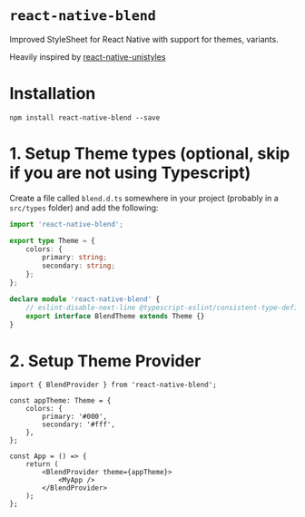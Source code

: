 # `react-native-blend`

Improved StyleSheet for React Native with support for themes, variants.

Heavily inspired by [react-native-unistyles](https://github.com/jpudysz/react-native-unistyles)

# Installation

```
npm install react-native-blend --save
```

# 1. Setup Theme types (optional, skip if you are not using Typescript)

Create a file called `blend.d.ts` somewhere in your project (probably in a `src/types` folder) and add the following:

```typescript
import 'react-native-blend';

export type Theme = {
    colors: {
        primary: string;
        secondary: string;
    };
};

declare module 'react-native-blend' {
    // eslint-disable-next-line @typescript-eslint/consistent-type-definitions
    export interface BlendTheme extends Theme {}
}
```

# 2. Setup Theme Provider

```tsx
import { BlendProvider } from 'react-native-blend';

const appTheme: Theme = {
    colors: {
        primary: '#000',
        secondary: '#fff',
    },
};

const App = () => {
    return (
        <BlendProvider theme={appTheme}>
            <MyApp />
        </BlendProvider>
    );
};
```
